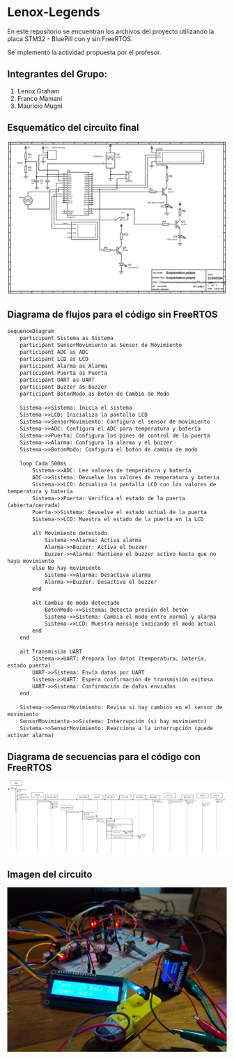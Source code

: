 # Lenox-Legends

En este repositorio se encuentran los archivos del proyecto utilizando 
la placa STM32 - BluePill con y sin FreeRTOS.

Se implemento la actividad propuesta por el profesor.

## Integrantes del Grupo:
1. Lenox Graham
2. Franco Mamaní
3. Mauricio Mugni

## Esquemático del circuito final
![alt text](<img/Esquematico.SVG>)

## Diagrama de flujos para el código sin FreeRTOS
```mermaid
sequenceDiagram
    participant Sistema as Sistema
    participant SensorMovimiento as Sensor de Movimiento
    participant ADC as ADC
    participant LCD as LCD
    participant Alarma as Alarma
    participant Puerta as Puerta
    participant UART as UART
    participant Buzzer as Buzzer
    participant BotonModo as Botón de Cambio de Modo

    Sistema->>Sistema: Inicia el sistema
    Sistema->>LCD: Inicializa la pantalla LCD
    Sistema->>SensorMovimiento: Configura el sensor de movimiento
    Sistema->>ADC: Configura el ADC para temperatura y batería
    Sistema->>Puerta: Configura los pines de control de la puerta
    Sistema->>Alarma: Configura la alarma y el buzzer
    Sistema->>BotonModo: Configura el botón de cambio de modo

    loop Cada 500ms
        Sistema->>ADC: Lee valores de temperatura y batería
        ADC->>Sistema: Devuelve los valores de temperatura y batería
        Sistema->>LCD: Actualiza la pantalla LCD con los valores de temperatura y batería
        Sistema->>Puerta: Verifica el estado de la puerta (abierta/cerrada)
        Puerta->>Sistema: Devuelve el estado actual de la puerta
        Sistema->>LCD: Muestra el estado de la puerta en la LCD

        alt Movimiento detectado
            Sistema->>Alarma: Activa alarma
            Alarma->>Buzzer: Activa el buzzer
            Buzzer->>Alarma: Mantiene el buzzer activo hasta que no haya movimiento
        else No hay movimiento
            Sistema->>Alarma: Desactiva alarma
            Alarma->>Buzzer: Desactiva el buzzer
        end

        alt Cambio de modo detectado
            BotonModo->>Sistema: Detecta presión del botón
            Sistema->>Sistema: Cambia el modo entre normal y alarma
            Sistema->>LCD: Muestra mensaje indicando el modo actual
        end
    end

    alt Transmisión UART
        Sistema->>UART: Prepara los datos (temperatura, batería, estado puerta)
        UART->>Sistema: Envía datos por UART
        Sistema->>UART: Espera confirmación de transmisión exitosa
        UART->>Sistema: Confirmación de datos enviados
    end

    Sistema->>SensorMovimiento: Revisa si hay cambios en el sensor de movimiento
    SensorMovimiento->>Sistema: Interrupción (si hay movimiento)
    Sistema->>SensorMovimiento: Reacciona a la interrupción (puede activar alarma)

```

## Diagrama de secuencias para el código con FreeRTOS
![alt text](<img/Diagrama_Secuencia.jpg>)

## Imagen del circuito 
![alt text](<img/Circuito_Funcionando.jpeg>)


